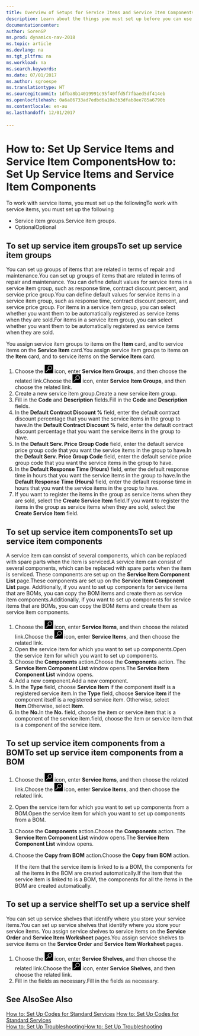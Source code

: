 ```yaml
---
title: Overview of Setups for Service Items and Service Item Components
description: Learn about the things you must set up before you can use service items, including default values such as response time, contract discount percent, and service price group.
documentationcenter: 
author: SorenGP
ms.prod: dynamics-nav-2018
ms.topic: article
ms.devlang: na
ms.tgt_pltfrm: na
ms.workload: na
ms.search.keywords: 
ms.date: 07/01/2017
ms.author: sgroespe
ms.translationtype: HT
ms.sourcegitcommit: 1dfba8b14019991c95f40ffd5f7fbaed5df414eb
ms.openlocfilehash: 0a6a86733ad7edbd6a10a3b3dfab8ee785a6790b
ms.contentlocale: en-au
ms.lasthandoff: 12/01/2017

---
```

# <a name="how-to-set-up-service-items-and-service-item-components"></a><span data-ttu-id="d3d41-103">How to: Set Up Service Items and Service Item Components</span><span class="sxs-lookup"><span data-stu-id="d3d41-103">How to: Set Up Service Items and Service Item Components</span></span>
<span data-ttu-id="d3d41-104">To work with service items, you must set up the following</span><span class="sxs-lookup"><span data-stu-id="d3d41-104">To work with service items, you must set up the following</span></span>

* <span data-ttu-id="d3d41-105">Service item groups.</span><span class="sxs-lookup"><span data-stu-id="d3d41-105">Service item groups.</span></span> 
* <span data-ttu-id="d3d41-106">Optional</span><span class="sxs-lookup"><span data-stu-id="d3d41-106">Optional</span></span>

## <a name="to-set-up-service-item-groups"></a><span data-ttu-id="d3d41-107">To set up service item groups</span><span class="sxs-lookup"><span data-stu-id="d3d41-107">To set up service item groups</span></span>
<span data-ttu-id="d3d41-108">You can set up groups of items that are related in terms of repair and maintenance.</span><span class="sxs-lookup"><span data-stu-id="d3d41-108">You can set up groups of items that are related in terms of repair and maintenance.</span></span> <span data-ttu-id="d3d41-109">You can define default values for service items in a service item group, such as response time, contract discount percent, and service price group.</span><span class="sxs-lookup"><span data-stu-id="d3d41-109">You can define default values for service items in a service item group, such as response time, contract discount percent, and service price group.</span></span> <span data-ttu-id="d3d41-110">For items in a service item group, you can select whether you want them to be automatically registered as service items when they are sold.</span><span class="sxs-lookup"><span data-stu-id="d3d41-110">For items in a service item group, you can select whether you want them to be automatically registered as service items when they are sold.</span></span>  
  
<span data-ttu-id="d3d41-111">You assign service item groups to items on the **Item** card, and to service items on the **Service Item** card.</span><span class="sxs-lookup"><span data-stu-id="d3d41-111">You assign service item groups to items on the **Item** card, and to service items on the **Service Item** card.</span></span>  
  
1. <span data-ttu-id="d3d41-112">Choose the ![Search for Page or Report](media/ui-search/search_small.png "Search for Page or Report icon") icon, enter **Service Item Groups**, and then choose the related link.</span><span class="sxs-lookup"><span data-stu-id="d3d41-112">Choose the ![Search for Page or Report](media/ui-search/search_small.png "Search for Page or Report icon") icon, enter **Service Item Groups**, and then choose the related link.</span></span>  
2. <span data-ttu-id="d3d41-113">Create a new service item group.</span><span class="sxs-lookup"><span data-stu-id="d3d41-113">Create a new service item group.</span></span>  
3. <span data-ttu-id="d3d41-114">Fill in the **Code** and **Description** fields.</span><span class="sxs-lookup"><span data-stu-id="d3d41-114">Fill in the **Code** and **Description** fields.</span></span>  
4. <span data-ttu-id="d3d41-115">In the **Default Contract Discount %** field, enter the default contract discount percentage that you want the service items in the group to have.</span><span class="sxs-lookup"><span data-stu-id="d3d41-115">In the **Default Contract Discount %** field, enter the default contract discount percentage that you want the service items in the group to have.</span></span>  
5. <span data-ttu-id="d3d41-116">In the **Default Serv. Price Group Code** field, enter the default service price group code that you want the service items in the group to have.</span><span class="sxs-lookup"><span data-stu-id="d3d41-116">In the **Default Serv. Price Group Code** field, enter the default service price group code that you want the service items in the group to have.</span></span>  
6. <span data-ttu-id="d3d41-117">In the **Default Response Time (Hours)** field, enter the default response time in hours that you want the service items in the group to have.</span><span class="sxs-lookup"><span data-stu-id="d3d41-117">In the **Default Response Time (Hours)** field, enter the default response time in hours that you want the service items in the group to have.</span></span>  
7. <span data-ttu-id="d3d41-118">If you want to register the items in the group as service items when they are sold, select the **Create Service Item** field.</span><span class="sxs-lookup"><span data-stu-id="d3d41-118">If you want to register the items in the group as service items when they are sold, select the **Create Service Item** field.</span></span>  

## <a name="to-set-up-service-item-components"></a><span data-ttu-id="d3d41-119">To set up service item components</span><span class="sxs-lookup"><span data-stu-id="d3d41-119">To set up service item components</span></span>
<span data-ttu-id="d3d41-120">A service item can consist of several components, which can be replaced with spare parts when the item is serviced.</span><span class="sxs-lookup"><span data-stu-id="d3d41-120">A service item can consist of several components, which can be replaced with spare parts when the item is serviced.</span></span> <span data-ttu-id="d3d41-121">These components are set up on the **Service Item Component List** page.</span><span class="sxs-lookup"><span data-stu-id="d3d41-121">These components are set up on the **Service Item Component List** page.</span></span> <span data-ttu-id="d3d41-122">Additionally, if you want to set up components for service items that are BOMs, you can copy the BOM items and create them as service item components.</span><span class="sxs-lookup"><span data-stu-id="d3d41-122">Additionally, if you want to set up components for service items that are BOMs, you can copy the BOM items and create them as service item components.</span></span> 
  
1. <span data-ttu-id="d3d41-123">Choose the ![Search for Page or Report](media/ui-search/search_small.png "Search for Page or Report icon") icon, enter **Service Items**, and then choose the related link.</span><span class="sxs-lookup"><span data-stu-id="d3d41-123">Choose the ![Search for Page or Report](media/ui-search/search_small.png "Search for Page or Report icon") icon, enter **Service Items**, and then choose the related link.</span></span> 
2. <span data-ttu-id="d3d41-124">Open the service item for which you want to set up components.</span><span class="sxs-lookup"><span data-stu-id="d3d41-124">Open the service item for which you want to set up components.</span></span>  
3. <span data-ttu-id="d3d41-125">Choose the **Components** action.</span><span class="sxs-lookup"><span data-stu-id="d3d41-125">Choose the **Components** action.</span></span> <span data-ttu-id="d3d41-126">The **Service Item Component List** window opens.</span><span class="sxs-lookup"><span data-stu-id="d3d41-126">The **Service Item Component List** window opens.</span></span>  
4. <span data-ttu-id="d3d41-127">Add a new component.</span><span class="sxs-lookup"><span data-stu-id="d3d41-127">Add a new component.</span></span>  
5. <span data-ttu-id="d3d41-128">In the **Type** field, choose **Service Item** if the component itself is a registered service item.</span><span class="sxs-lookup"><span data-stu-id="d3d41-128">In the **Type** field, choose **Service Item** if the component itself is a registered service item.</span></span> <span data-ttu-id="d3d41-129">Otherwise, select **Item**.</span><span class="sxs-lookup"><span data-stu-id="d3d41-129">Otherwise, select **Item**.</span></span>  
6. <span data-ttu-id="d3d41-130">In the **No.**</span><span class="sxs-lookup"><span data-stu-id="d3d41-130">In the **No.**</span></span> <span data-ttu-id="d3d41-131">field, choose the item or service item that is a component of the service item.</span><span class="sxs-lookup"><span data-stu-id="d3d41-131">field, choose the item or service item that is a component of the service item.</span></span>  

## <a name="to-set-up-service-item-components-from-a-bom"></a><span data-ttu-id="d3d41-132">To set up service item components from a BOM</span><span class="sxs-lookup"><span data-stu-id="d3d41-132">To set up service item components from a BOM</span></span>
1.  <span data-ttu-id="d3d41-133">Choose the ![Search for Page or Report](media/ui-search/search_small.png "Search for Page or Report icon") icon, enter **Service Items**, and then choose the related link.</span><span class="sxs-lookup"><span data-stu-id="d3d41-133">Choose the ![Search for Page or Report](media/ui-search/search_small.png "Search for Page or Report icon") icon, enter **Service Items**, and then choose the related link.</span></span>  
2. <span data-ttu-id="d3d41-134">Open the service item for which you want to set up components from a BOM.</span><span class="sxs-lookup"><span data-stu-id="d3d41-134">Open the service item for which you want to set up components from a BOM.</span></span>  
3. <span data-ttu-id="d3d41-135">Choose the **Components** action.</span><span class="sxs-lookup"><span data-stu-id="d3d41-135">Choose the **Components** action.</span></span> <span data-ttu-id="d3d41-136">The **Service Item Component List** window opens.</span><span class="sxs-lookup"><span data-stu-id="d3d41-136">The **Service Item Component List** window opens.</span></span>  
4. <span data-ttu-id="d3d41-137">Choose the **Copy from BOM** action.</span><span class="sxs-lookup"><span data-stu-id="d3d41-137">Choose the **Copy from BOM** action.</span></span>  
  
    <span data-ttu-id="d3d41-138">If the item that the service item is linked to is a BOM, the components for all the items in the BOM are created automatically.</span><span class="sxs-lookup"><span data-stu-id="d3d41-138">If the item that the service item is linked to is a BOM, the components for all the items in the BOM are created automatically.</span></span>  

## <a name="to-set-up-a-service-shelf"></a><span data-ttu-id="d3d41-139">To set up a service shelf</span><span class="sxs-lookup"><span data-stu-id="d3d41-139">To set up a service shelf</span></span>
<span data-ttu-id="d3d41-140">You can set up service shelves that identify where you store your service items.</span><span class="sxs-lookup"><span data-stu-id="d3d41-140">You can set up service shelves that identify where you store your service items.</span></span> <span data-ttu-id="d3d41-141">You assign service shelves to service items on the **Service Order** and **Service Item Worksheet** pages.</span><span class="sxs-lookup"><span data-stu-id="d3d41-141">You assign service shelves to service items on the **Service Order** and **Service Item Worksheet** pages.</span></span>  
  
1. <span data-ttu-id="d3d41-142">Choose the ![Search for Page or Report](media/ui-search/search_small.png "Search for Page or Report icon") icon, enter **Service Shelves**, and then choose the related link.</span><span class="sxs-lookup"><span data-stu-id="d3d41-142">Choose the ![Search for Page or Report](media/ui-search/search_small.png "Search for Page or Report icon") icon, enter **Service Shelves**, and then choose the related link.</span></span>
2. <span data-ttu-id="d3d41-143">Fill in the fields as necessary.</span><span class="sxs-lookup"><span data-stu-id="d3d41-143">Fill in the fields as necessary.</span></span>

## <a name="see-also"></a><span data-ttu-id="d3d41-144">See Also</span><span class="sxs-lookup"><span data-stu-id="d3d41-144">See Also</span></span>
<span data-ttu-id="d3d41-145">[How to: Set Up Codes for Standard Services](service-how-setup-service-coding.md) </span><span class="sxs-lookup"><span data-stu-id="d3d41-145">[How to: Set Up Codes for Standard Services](service-how-setup-service-coding.md) </span></span>  
[<span data-ttu-id="d3d41-146">How to: Set Up Troubleshooting</span><span class="sxs-lookup"><span data-stu-id="d3d41-146">How to: Set Up Troubleshooting</span></span>](service-how-setup-troubleshooting.md)
